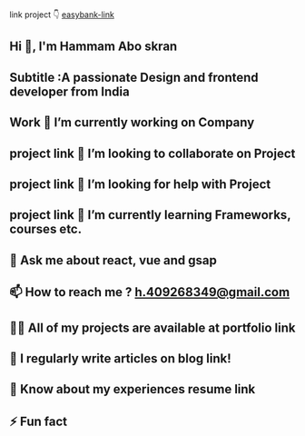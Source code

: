 link project 👇
[easybank-link](https://hammam2003.github.io/easybank-/)
##  Hi 👋, I'm Hammam Abo skran
## Subtitle :A passionate Design and frontend developer from India
## Work 🔭 I’m currently working on Company
## project link 👯 I’m looking to collaborate on Project
## project link 🤝 I’m looking for help with Project
## project link 🌱 I’m currently learning Frameworks, courses etc.
## 💬 Ask me about react, vue and gsap
## 📫 How to reach me ? h.409268349@gmail.com
## 👨‍💻 All of my projects are available at portfolio link
## 📝 I regularly write articles on blog link!
## 📄 Know about my experiences resume link
## ⚡ Fun fact
